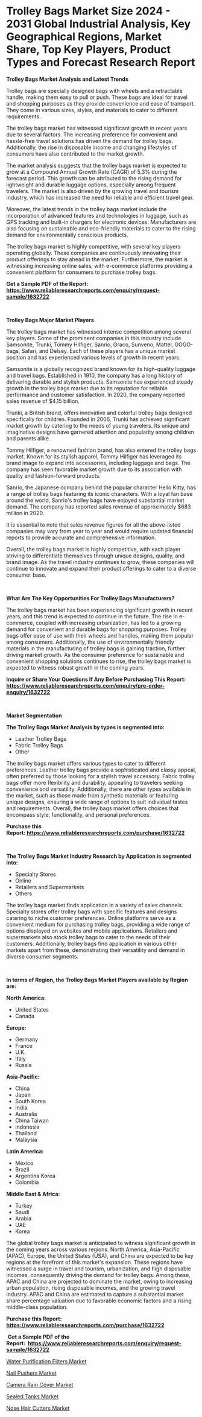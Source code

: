 <p><h1>Trolley Bags Market Size 2024 - 2031 Global Industrial Analysis, Key Geographical Regions, Market Share, Top Key Players, Product Types and Forecast Research Report</h1></p><p><strong>Trolley Bags Market Analysis and Latest Trends</strong></p>
<p><p>Trolley bags are specially designed bags with wheels and a retractable handle, making them easy to pull or push. These bags are ideal for travel and shopping purposes as they provide convenience and ease of transport. They come in various sizes, styles, and materials to cater to different requirements.</p><p>The trolley bags market has witnessed significant growth in recent years due to several factors. The increasing preference for convenient and hassle-free travel solutions has driven the demand for trolley bags. Additionally, the rise in disposable income and changing lifestyles of consumers have also contributed to the market growth.</p><p>The market analysis suggests that the trolley bags market is expected to grow at a Compound Annual Growth Rate (CAGR) of 5.3% during the forecast period. This growth can be attributed to the rising demand for lightweight and durable luggage options, especially among frequent travelers. The market is also driven by the growing travel and tourism industry, which has increased the need for reliable and efficient travel gear.</p><p>Moreover, the latest trends in the trolley bags market include the incorporation of advanced features and technologies in luggage, such as GPS tracking and built-in chargers for electronic devices. Manufacturers are also focusing on sustainable and eco-friendly materials to cater to the rising demand for environmentally conscious products.</p><p>The trolley bags market is highly competitive, with several key players operating globally. These companies are continuously innovating their product offerings to stay ahead in the market. Furthermore, the market is witnessing increasing online sales, with e-commerce platforms providing a convenient platform for consumers to purchase trolley bags.</p></p>
<p><strong>Get a Sample PDF of the Report:&nbsp; <a href="https://www.reliableresearchreports.com/enquiry/request-sample/1632722">https://www.reliableresearchreports.com/enquiry/request-sample/1632722</a></strong></p>
<p>&nbsp;</p>
<p><strong>Trolley Bags Major Market Players</strong></p>
<p><p>The trolley bags market has witnessed intense competition among several key players. Some of the prominent companies in this industry include Samsonite, Trunki, Tommy Hilfiger, Sanrio, Graco, Sunveno, Mattel, GOGO-bags, Safari, and Delsey. Each of these players has a unique market position and has experienced various levels of growth in recent years.</p><p>Samsonite is a globally recognized brand known for its high-quality luggage and travel bags. Established in 1910, the company has a long history of delivering durable and stylish products. Samsonite has experienced steady growth in the trolley bags market due to its reputation for reliable performance and customer satisfaction. In 2020, the company reported sales revenue of $4.15 billion.</p><p>Trunki, a British brand, offers innovative and colorful trolley bags designed specifically for children. Founded in 2006, Trunki has achieved significant market growth by catering to the needs of young travelers. Its unique and imaginative designs have garnered attention and popularity among children and parents alike.</p><p>Tommy Hilfiger, a renowned fashion brand, has also entered the trolley bags market. Known for its stylish apparel, Tommy Hilfiger has leveraged its brand image to expand into accessories, including luggage and bags. The company has seen favorable market growth due to its association with quality and fashion-forward products.</p><p>Sanrio, the Japanese company behind the popular character Hello Kitty, has a range of trolley bags featuring its iconic characters. With a loyal fan base around the world, Sanrio's trolley bags have enjoyed substantial market demand. The company has reported sales revenue of approximately $683 million in 2020.</p><p>It is essential to note that sales revenue figures for all the above-listed companies may vary from year to year and would require updated financial reports to provide accurate and comprehensive information.</p><p>Overall, the trolley bags market is highly competitive, with each player striving to differentiate themselves through unique designs, quality, and brand image. As the travel industry continues to grow, these companies will continue to innovate and expand their product offerings to cater to a diverse consumer base.</p></p>
<p>&nbsp;</p>
<p><strong>What Are The Key Opportunities For Trolley Bags Manufacturers?</strong></p>
<p><p>The trolley bags market has been experiencing significant growth in recent years, and this trend is expected to continue in the future. The rise in e-commerce, coupled with increasing urbanization, has led to a growing demand for convenient and durable bags for shopping purposes. Trolley bags offer ease of use with their wheels and handles, making them popular among consumers. Additionally, the use of environmentally friendly materials in the manufacturing of trolley bags is gaining traction, further driving market growth. As the consumer preference for sustainable and convenient shopping solutions continues to rise, the trolley bags market is expected to witness robust growth in the coming years.</p></p>
<p><strong>Inquire or Share Your Questions If Any Before Purchasing This Report: <a href="https://www.reliableresearchreports.com/enquiry/pre-order-enquiry/1632722">https://www.reliableresearchreports.com/enquiry/pre-order-enquiry/1632722</a></strong></p>
<p>&nbsp;</p>
<p><strong>Market Segmentation</strong></p>
<p><strong>The Trolley Bags Market Analysis by types is segmented into:</strong></p>
<p><ul><li>Leather Trolley Bags</li><li>Fabric Trolley Bags</li><li>Other</li></ul></p>
<p><p>The trolley bags market offers various types to cater to different preferences. Leather trolley bags provide a sophisticated and classy appeal, often preferred by those looking for a stylish travel accessory. Fabric trolley bags offer more flexibility and durability, appealing to travelers seeking convenience and versatility. Additionally, there are other types available in the market, such as those made from synthetic materials or featuring unique designs, ensuring a wide range of options to suit individual tastes and requirements. Overall, the trolley bags market offers choices that encompass style, functionality, and personal preferences.</p></p>
<p><strong>Purchase this Report:&nbsp;<a href="https://www.reliableresearchreports.com/purchase/1632722">https://www.reliableresearchreports.com/purchase/1632722</a></strong></p>
<p>&nbsp;</p>
<p><strong>The Trolley Bags Market Industry Research by Application is segmented into:</strong></p>
<p><ul><li>Specialty Stores</li><li>Online</li><li>Retailers and Supermarkets</li><li>Others</li></ul></p>
<p><p>The trolley bags market finds application in a variety of sales channels. Specialty stores offer trolley bags with specific features and designs catering to niche customer preferences. Online platforms serve as a convenient medium for purchasing trolley bags, providing a wide range of options displayed on websites and mobile applications. Retailers and supermarkets also stock trolley bags to cater to the needs of their customers. Additionally, trolley bags find application in various other markets apart from these, demonstrating their versatility and demand in diverse consumer segments.</p></p>
<p>&nbsp;</p>
<p><strong>In terms of Region, the Trolley Bags Market Players available by Region are:</strong></p>
<p>
    <p> <strong> North America: </strong>
        <ul>
            <li>United States</li>
            <li>Canada</li>
        </ul>
        </p> 
    <p> <strong> Europe: </strong>
        <ul>
            <li>Germany</li>
            <li>France</li>
            <li>U.K.</li>
            <li>Italy</li>
            <li>Russia</li>
        </ul>
        </p> 
    <p> <strong> Asia-Pacific: </strong>
        <ul>
            <li>China</li>
            <li>Japan</li>
            <li>South Korea</li>
            <li>India</li>
            <li>Australia</li>
            <li>China Taiwan</li>
            <li>Indonesia</li>
            <li>Thailand</li>
            <li>Malaysia</li>
        </ul>
        </p> 
    <p> <strong> Latin America: </strong>
        <ul>
            <li>Mexico</li>
            <li>Brazil</li>
            <li>Argentina Korea</li>
            <li>Colombia</li>
        </ul>
        </p> 
    <p> <strong> Middle East & Africa: </strong>
        <ul>
            <li>Turkey</li>
            <li>Saudi</li>
            <li>Arabia</li>
            <li>UAE</li>
            <li>Korea</li>
        </ul>
    </p>
    </p>
<p><p>The global trolley bags market is anticipated to witness significant growth in the coming years across various regions. North America, Asia-Pacific (APAC), Europe, the United States (USA), and China are expected to be key regions at the forefront of this market's expansion. These regions have witnessed a surge in travel and tourism, urbanization, and high disposable incomes, consequently driving the demand for trolley bags. Among these, APAC and China are projected to dominate the market, owing to increasing urban population, rising disposable incomes, and the growing travel industry. APAC and China are estimated to capture a substantial market share percentage valuation due to favorable economic factors and a rising middle-class population.</p></p>
<p><strong>Purchase this Report: <a href="https://www.reliableresearchreports.com/purchase/1632722">https://www.reliableresearchreports.com/purchase/1632722</a></strong></p>
<p>&nbsp;<strong>Get a Sample PDF of the Report:&nbsp;&nbsp;<a href="https://www.reliableresearchreports.com/enquiry/request-sample/1632722">https://www.reliableresearchreports.com/enquiry/request-sample/1632722</a></strong></p>
<p><strong></strong></p>
<p><p><a href="https://github.com/RickHolmes3/Market-Research-Report-List-2/blob/main/water-purification-filters-market.md">Water Purification Filters Market</a></p><p><a href="https://github.com/CliffMedina6/Market-Research-Report-List-2/blob/main/nail-pushers-market.md">Nail Pushers Market</a></p><p><a href="https://github.com/WillieWoodard/Market-Research-Report-List-2/blob/main/camera-rain-cover-market.md">Camera Rain Cover Market</a></p><p><a href="https://github.com/PeterParrish5/Market-Research-Report-List-2/blob/main/sealed-tanks-market.md">Sealed Tanks Market</a></p><p><a href="https://github.com/BryceTownsendr/Market-Research-Report-List-2/blob/main/nose-hair-cutters-market.md">Nose Hair Cutters Market</a></p></p>